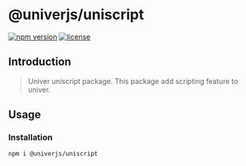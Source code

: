 # @univerjs/uniscript

[![npm version](https://img.shields.io/npm/v/@univerjs/uniscript)](https://npmjs.org/package/@univerjs/uniscript)
[![license](https://img.shields.io/npm/l/@univerjs/uniscript)](https://img.shields.io/npm/l/@univerjs/uniscript)

## Introduction

> Univer uniscript package. This package add scripting feature to univer.

## Usage

### Installation

```shell
npm i @univerjs/uniscript
```
